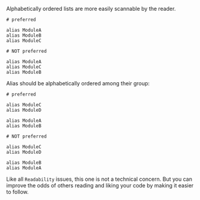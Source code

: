 Alphabetically ordered lists are more easily scannable by the reader.

    # preferred

    alias ModuleA
    alias ModuleB
    alias ModuleC

    # NOT preferred

    alias ModuleA
    alias ModuleC
    alias ModuleB

Alias should be alphabetically ordered among their group:

    # preferred

    alias ModuleC
    alias ModuleD

    alias ModuleA
    alias ModuleB

    # NOT preferred

    alias ModuleC
    alias ModuleD

    alias ModuleB
    alias ModuleA

Like all `Readability` issues, this one is not a technical concern.
But you can improve the odds of others reading and liking your code by making
it easier to follow.
